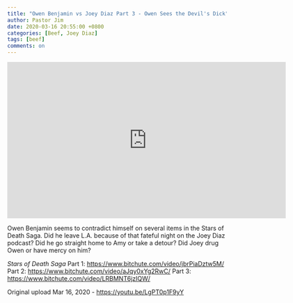 ```yaml
---
title: "Owen Benjamin vs Joey Diaz Part 3 - Owen Sees the Devil's Dick"
author: Pastor Jim
date: 2020-03-16 20:55:00 +0800
categories: [Beef, Joey Diaz]
tags: [beef]
comments: on
---
```




<iframe width="640" height="360" scrolling="no" frameborder="0" style="border: none;" src="https://www.bitchute.com/embed/LRBMNT6jzIQW/"></iframe>

Owen Benjamin seems to contradict himself on several items in the Stars of Death Saga. Did he leave L.A. because of that fateful night on the Joey Diaz podcast? Did he go straight home to Amy or take a detour? Did Joey drug Owen or have mercy on him?



*Stars of Death Saga*
Part 1: https://www.bitchute.com/video/jbrPiaDztw5M/
Part 2: https://www.bitchute.com/video/aJqy0xYg2RwC/
Part 3: https://www.bitchute.com/video/LRBMNT6jzIQW/



Original upload Mar 16, 2020 - https://youtu.be/LgPT0p1F9yY